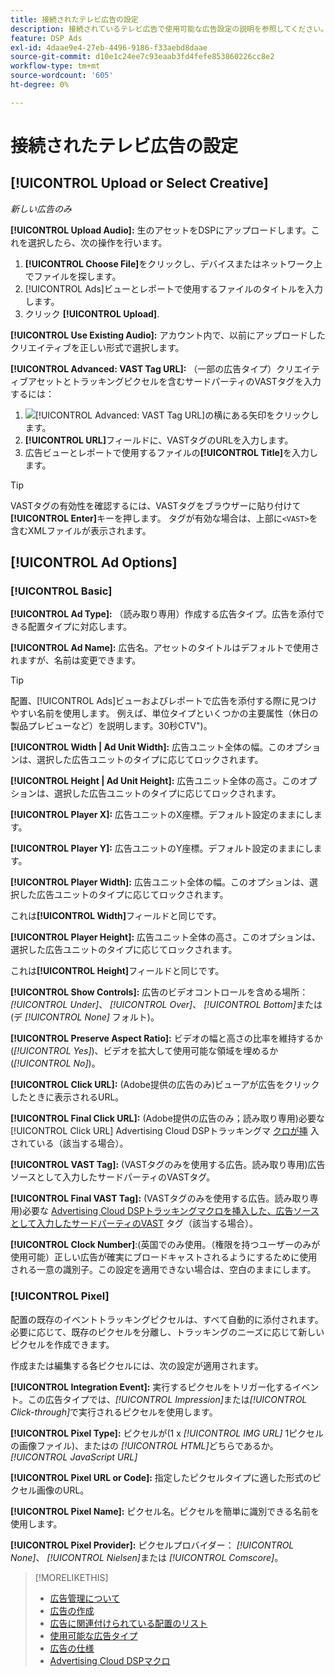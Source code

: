 ```yaml
---
title: 接続されたテレビ広告の設定
description: 接続されているテレビ広告で使用可能な広告設定の説明を参照してください。
feature: DSP Ads
exl-id: 4daae9e4-27eb-4496-9186-f33aebd8daae
source-git-commit: d10e1c24ee7c93eaab3fd4fefe853860226cc8e2
workflow-type: tm+mt
source-wordcount: '605'
ht-degree: 0%

---
```


# 接続されたテレビ広告の設定

## [!UICONTROL Upload or Select Creative]

*新しい広告のみ*

**[!UICONTROL Upload Audio]:** 生のアセットをDSPにアップロードします。これを選択したら、次の操作を行います。

1. **[!UICONTROL Choose File]**&#x200B;をクリックし、デバイスまたはネットワーク上でファイルを探します。
1. [!UICONTROL Ads]ビューとレポートで使用するファイルのタイトルを入力します。
1. クリック **[!UICONTROL Upload]**.

**[!UICONTROL Use Existing Audio]:** アカウント内で、以前にアップロードしたクリエイティブを正しい形式で選択します。

**[!UICONTROL Advanced: VAST Tag URL]:** （一部の広告タイプ）クリエイティブアセットとトラッキングピクセルを含むサードパーティのVASTタグを入力するには：

1. ![**[!UICONTROL Advanced: VAST Tag URL]**&#x200B;の横にある矢印](/help/dsp/assets/compressed.png)をクリックします。
1. **[!UICONTROL URL]**&#x200B;フィールドに、VASTタグのURLを入力します。
1. 広告ビューとレポートで使用するファイルの&#x200B;**[!UICONTROL Title]**&#x200B;を入力します。

>[!TIP]
>
> VASTタグの有効性を確認するには、VASTタグをブラウザーに貼り付けて&#x200B;**[!UICONTROL Enter]**&#x200B;キーを押します。 タグが有効な場合は、上部に`<VAST>`を含むXMLファイルが表示されます。

## [!UICONTROL Ad Options]

### [!UICONTROL Basic]

**[!UICONTROL Ad Type]:** （読み取り専用）作成する広告タイプ。広告を添付できる配置タイプに対応します。

**[!UICONTROL Ad Name]:** 広告名。アセットのタイトルはデフォルトで使用されますが、名前は変更できます。

>[!TIP]
>
> 配置、[!UICONTROL Ads]ビューおよびレポートで広告を添付する際に見つけやすい名前を使用します。 例えば、単位タイプといくつかの主要属性（休日の製品プレビューなど）を説明します。30秒CTV&quot;)。

**[!UICONTROL Width | Ad Unit Width]:** 広告ユニット全体の幅。このオプションは、選択した広告ユニットのタイプに応じてロックされます。

**[!UICONTROL Height | Ad Unit Height]:** 広告ユニット全体の高さ。このオプションは、選択した広告ユニットのタイプに応じてロックされます。

**[!UICONTROL Player X]:** 広告ユニットのX座標。デフォルト設定のままにします。

**[!UICONTROL Player Y]:** 広告ユニットのY座標。デフォルト設定のままにします。

**[!UICONTROL Player Width]:** 広告ユニット全体の幅。このオプションは、選択した広告ユニットのタイプに応じてロックされます。

これは&#x200B;**[!UICONTROL Width]**&#x200B;フィールドと同じです。

**[!UICONTROL Player Height]:** 広告ユニット全体の高さ。このオプションは、選択した広告ユニットのタイプに応じてロックされます。

これは&#x200B;**[!UICONTROL Height]**&#x200B;フィールドと同じです。

**[!UICONTROL Show Controls]:** 広告のビデオコントロールを含める場所： *[!UICONTROL Under]*、 *[!UICONTROL Over]*、 *[!UICONTROL Bottom]*&#x200B;または(デ *[!UICONTROL None]* フォルト)。

**[!UICONTROL Preserve Aspect Ratio]:** ビデオの幅と高さの比率を維持するか(*[!UICONTROL Yes]*)、ビデオを拡大して使用可能な領域を埋めるか(*[!UICONTROL No]*)。

**[!UICONTROL Click URL]:** (Adobe提供の広告のみ)ビューアが広告をクリックしたときに表示されるURL。

**[!UICONTROL Final Click URL]:** (Adobe提供の広告のみ；読み取り専用)必要な [!UICONTROL Click URL] Advertising Cloud DSPトラッキングマ [クロが挿](/help/dsp/campaign-management/macros.md) 入されている（該当する場合）。

**[!UICONTROL VAST Tag]:** (VASTタグのみを使用する広告。読み取り専用)広告ソースとして入力したサードパーティのVASTタグ。

**[!UICONTROL Final VAST Tag]:** (VASTタグのみを使用する広告。読み取り専用)必要な [Advertising Cloud DSPトラッキングマクロを挿入した、広告ソースとして入力したサードパーティのVAST](/help/dsp/campaign-management/macros.md) タグ（該当する場合）。

**[!UICONTROL Clock Number]**:(英国でのみ使用。（権限を持つユーザーのみが使用可能）正しい広告が確実にブロードキャストされるようにするために使用される一意の識別子。この設定を適用できない場合は、空白のままにします。

### [!UICONTROL Pixel]

配置の既存のイベントトラッキングピクセルは、すべて自動的に添付されます。 必要に応じて、既存のピクセルを分離し、トラッキングのニーズに応じて新しいピクセルを作成できます。

作成または編集する各ピクセルには、次の設定が適用されます。

**[!UICONTROL Integration Event]:** 実行するピクセルをトリガー化するイベント。この広告タイプでは、*[!UICONTROL Impression]*&#x200B;または&#x200B;*[!UICONTROL Click-through]*&#x200B;で実行されるピクセルを使用します。

**[!UICONTROL Pixel Type]:** ピクセルが(1 x  *[!UICONTROL IMG URL]* 1ピクセルの画像ファイル)、またはの *[!UICONTROL HTML]*&#x200B;どちらであるか。 *[!UICONTROL JavaScript URL]*

**[!UICONTROL Pixel URL or Code]:** 指定したピクセルタイプに適した形式のピクセル画像のURL。

**[!UICONTROL Pixel Name]:** ピクセル名。ピクセルを簡単に識別できる名前を使用します。

**[!UICONTROL Pixel Provider]:** ピクセルプロバイダー： *[!UICONTROL None]*、 *[!UICONTROL Nielsen]*&#x200B;または *[!UICONTROL Comscore]*。

>[!MORELIKETHIS]
>
>* [広告管理について](ad-about.md)
>* [広告の作成](ad-create.md)
>* [広告に関連付けられている配置のリスト](/help/dsp/campaign-management/ads/ad-list-placements.md)
>* [使用可能な広告タイプ](ad-types.md)
>* [広告の仕様](/help/dsp/assets/ad-specs.pdf)
>* [Advertising Cloud DSPマクロ](/help/dsp/campaign-management/macros.md)


